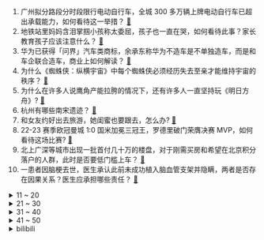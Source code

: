 1. 广州拟分路段分时段限行电动自行车，全城 300 多万辆上牌电动自行车已超出承载能力，如何看待这一举措？ [:link:](https://www.zhihu.com/question/605885428)
2. 地铁站里妈妈含泪掌掴小孩称太委屈，孩子也一直在哭，如何看待此事？家长教育孩子应该注意什么？ [:link:](https://www.zhihu.com/question/605107870)
3. 华为已获得「问界」汽车类商标，余承东称华为不造车是不单独造车，而是和车企联合造车，商业上如何解读？ [:link:](https://www.zhihu.com/question/605886083)
4. 为什么《蜘蛛侠：纵横宇宙》中每个蜘蛛侠必须经历失去至亲才能维持宇宙的秩序？ [:link:](https://www.zhihu.com/question/604589232)
5. 为什么在许多人说鹰角产能拉胯的情况下，还有许多人一直坚持玩《明日方舟》? [:link:](https://www.zhihu.com/question/605397357)
6. 杭州有哪些南宋遗迹？ [:link:](https://www.zhihu.com/question/56976382)
7. 和女友约好出去旅游，她闺蜜也要跟去，怎么办? [:link:](https://www.zhihu.com/question/602584344)
8. 22-23 赛季欧冠曼城 1:0 国米加冕三冠王，罗德里破门荣膺决赛 MVP，如何看待这场比赛? [:link:](https://www.zhihu.com/question/605952777)
9. 北上广深等城市出现一批首付几十万的楼盘，对于刚需买房和希望在北京积分落户的人群，此时是否要低门槛上车？ [:link:](https://www.zhihu.com/question/605671771)
10. 一患者因脑梗去世，医生承认此前未成功植入脑血管支架并隐瞒，两者是否存在因果关系？医生应承担哪些责任？ [:link:](https://www.zhihu.com/question/605823854)
<details>
<summary>11 ~ 20</summary>

11. 「鼠头鸭脖」事件进展，江西成立「江西工职院 6·1 食品安全事件」联合调查组，有哪些影响？将如何发展？ [:link:](https://www.zhihu.com/question/605866370)
12. 二十万的轿车跟四十万的轿车究竟差别在哪里？ [:link:](https://www.zhihu.com/question/343791192)
13. 为什么说紫霞神功是《笑傲江湖》中最被低估的武功呢？ [:link:](https://www.zhihu.com/question/496127391)
14. 22-23赛季 NBA总决赛G4 热火95：108掘金，掘金大比分3：1领先热火，如何评价这场比赛？ [:link:](https://www.zhihu.com/question/605821911)
15. 上调公积金贷款额度、部分城市房价折扣突破备案价跌幅限制，为何房产市场仍低迷？可能存在哪些问题？ [:link:](https://www.zhihu.com/question/605669546)
16. 为什么五大联赛没人签梅西？ [:link:](https://www.zhihu.com/question/604995546)
17. 燃油车技术很成熟，电动车是风口，日产为何还要推出 e-POWER？ [:link:](https://www.zhihu.com/question/523902681)
18. 夏天如何吃西瓜更健康？切开的西瓜能放多久？西瓜比其它水果更易坏吗？ [:link:](https://www.zhihu.com/question/603815528)
19. 你认为夏天里不可或缺的美食是什么？有什么美食会让你觉得少了它，夏天就不完整了呢？ [:link:](https://www.zhihu.com/question/605455473)
20. 如果可以穿越回到任何一届欧冠决赛，让你成为场边指挥的主教练，你最希望去改变哪一场结果？ [:link:](https://www.zhihu.com/question/605814592)
</details>
<details>
<summary>21 ~ 30</summary>

21. 理论上古代只要把四书五经背熟了就能考上状元，为什么多数人却连个秀才都考不中呢？ [:link:](https://www.zhihu.com/question/599169937)
22. 什么样的习惯会危害你的生命？ [:link:](https://www.zhihu.com/question/437468616)
23. 苏纳克指责中俄偷窃知识产权、滥用技术、操纵关键资源，中方强烈谴责，如何看待英方言论？ [:link:](https://www.zhihu.com/question/605826161)
24. 美国纽约被山火烟雾笼罩，全城被橙色浓烟吞没，市长敦促民众佩戴 N95 口罩，具体情况如何？如何防护？ [:link:](https://www.zhihu.com/question/605469305)
25. 《蜘蛛侠：纵横宇宙》中都有哪些彩蛋？ [:link:](https://www.zhihu.com/question/604283961)
26. 历史上有哪些只活到39岁左右的著名人物? [:link:](https://www.zhihu.com/question/605603855)
27. 2023年6月中旬A股会迎来反弹行情吗？ [:link:](https://www.zhihu.com/question/605743721)
28. 2023 LPL 夏季赛EDG 0:2 JDG，如何评价这场比赛？ [:link:](https://www.zhihu.com/question/605852235)
29. 618 有哪些满意度很高的洗衣机推荐？哪款是你的年度 top 1？ [:link:](https://www.zhihu.com/question/605822304)
30. Uzi 重新连接加盟 EDG 战队，对此你有什么想说？ [:link:](https://www.zhihu.com/question/605850971)
</details>
<details>
<summary>31 ~ 40</summary>

31. 为什么汽车厂商不在汽车车头加一个外置安全气囊，来减轻事故的危害性？ [:link:](https://www.zhihu.com/question/23913564)
32. 媒体发文谈「重视大城市青年就业问题」，大城市就业吸纳能力面临诸多挑战，应如何破解？ [:link:](https://www.zhihu.com/question/605838195)
33. 如何评价2023年第14届蓝桥杯国赛？ [:link:](https://www.zhihu.com/question/605664650)
34. 刻在人类基因中里的禁令有哪些？ [:link:](https://www.zhihu.com/question/602124752)
35. 为什么有人说苹果手机是「老年机之王」？ [:link:](https://www.zhihu.com/question/605508210)
36. 职场上除了「躺」与「卷」，是否有第三种选择存在？ [:link:](https://www.zhihu.com/question/605262259)
37. 新能源汽车着火了，应该用什么方式来灭火？ [:link:](https://www.zhihu.com/question/604495331)
38. 如何评价2023年法国网球公开赛男子半决赛，德约科维奇3:1阿尔卡拉斯晋级决赛？ [:link:](https://www.zhihu.com/question/605785387)
39. 你努力赚钱的意义是什么？ [:link:](https://www.zhihu.com/question/599464402)
40. 巴塞罗那为什么让33岁的梅西免费离开，而愿意买入34岁的莱万？ [:link:](https://www.zhihu.com/question/543894218)
</details>
<details>
<summary>41 ~ 50</summary>

41. 6 月 10 日加密货币大幅下挫，比特币跌近 5%，狗狗币跌超 10%，哪些信息值得关注？ [:link:](https://www.zhihu.com/question/605851434)
42. 如果条件允许的话，什么样的水最适合婴幼儿长期饮用？ [:link:](https://www.zhihu.com/question/598238142)
43. 美媒密集放风称，美国务卿布林肯将于 6 月 18 日访华，如何评价信息的真实性？对中美关系有何影响？ [:link:](https://www.zhihu.com/question/605841889)
44. 高考选择专业真的很重要吗？ [:link:](https://www.zhihu.com/question/604952508)
45. ChatGPT 之父中国对话引用《道德经》，谈到大国分歧与 AGI 时间表，哪些内容值得关注？ [:link:](https://www.zhihu.com/question/605868976)
46. 历史上诸葛亮的妻子黄月英真的是个丑女吗？ [:link:](https://www.zhihu.com/question/604680673)
47. 为何有些人失业时间久了，就不想上班了？ [:link:](https://www.zhihu.com/question/605617857)
48. 你认为汽车上最重要的安全设施是什么？ [:link:](https://www.zhihu.com/question/605835915)
49. 梅西 19 年欧洲生涯夺 38 冠 +7 金球，853 场 704 球 338 助，如何评价他的成就？ [:link:](https://www.zhihu.com/question/605418099)
50. 你们觉得哪个品种的荔枝最好吃？ [:link:](https://www.zhihu.com/question/403457358)
</details><details>
<summary>bilibili</summary>

</details>